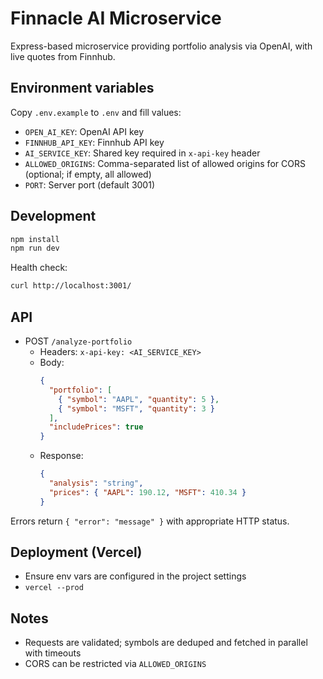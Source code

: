 # Finnacle AI Microservice

Express-based microservice providing portfolio analysis via OpenAI, with live quotes from Finnhub.

## Environment variables
Copy `.env.example` to `.env` and fill values:

- `OPEN_AI_KEY`: OpenAI API key
- `FINNHUB_API_KEY`: Finnhub API key
- `AI_SERVICE_KEY`: Shared key required in `x-api-key` header
- `ALLOWED_ORIGINS`: Comma-separated list of allowed origins for CORS (optional; if empty, all allowed)
- `PORT`: Server port (default 3001)

## Development

```bash
npm install
npm run dev
```

Health check:

```bash
curl http://localhost:3001/
```

## API

- POST `/analyze-portfolio`
  - Headers: `x-api-key: <AI_SERVICE_KEY>`
  - Body:
    ```json
    {
      "portfolio": [
        { "symbol": "AAPL", "quantity": 5 },
        { "symbol": "MSFT", "quantity": 3 }
      ],
      "includePrices": true
    }
    ```
  - Response:
    ```json
    {
      "analysis": "string",
      "prices": { "AAPL": 190.12, "MSFT": 410.34 }
    }
    ```

Errors return `{ "error": "message" }` with appropriate HTTP status.

## Deployment (Vercel)
- Ensure env vars are configured in the project settings
- `vercel --prod`

## Notes
- Requests are validated; symbols are deduped and fetched in parallel with timeouts
- CORS can be restricted via `ALLOWED_ORIGINS`